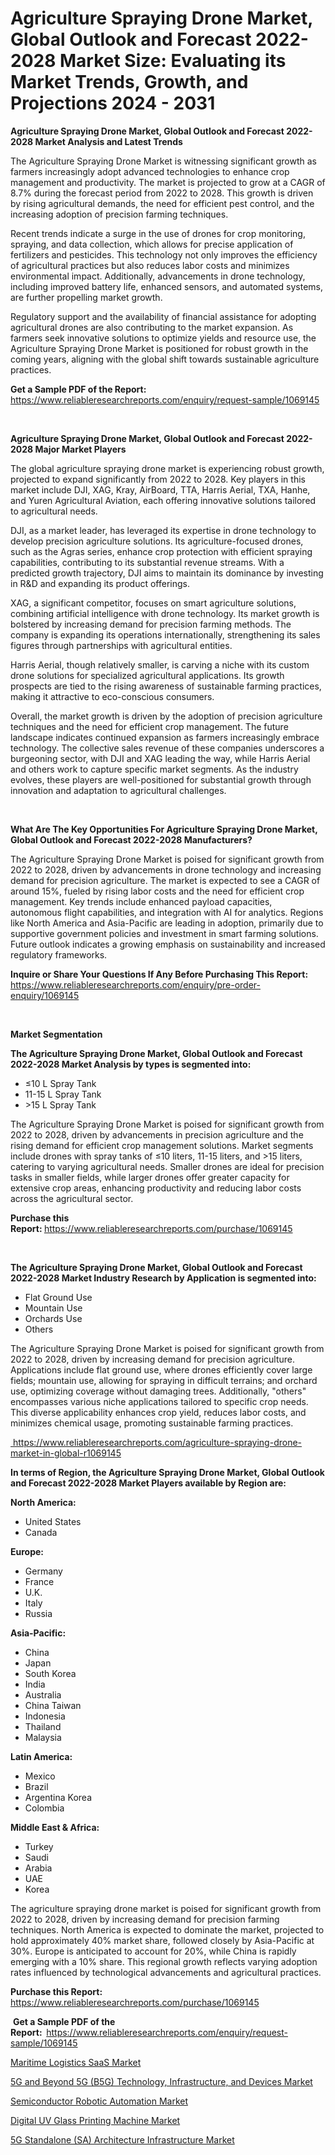 <p><h1>Agriculture Spraying Drone Market, Global Outlook and Forecast 2022-2028 Market Size: Evaluating its Market Trends, Growth, and Projections 2024 - 2031</h1></p><p><strong>Agriculture Spraying Drone Market, Global Outlook and Forecast 2022-2028 Market Analysis and Latest Trends</strong></p>
<p><p>The Agriculture Spraying Drone Market is witnessing significant growth as farmers increasingly adopt advanced technologies to enhance crop management and productivity. The market is projected to grow at a CAGR of 8.7% during the forecast period from 2022 to 2028. This growth is driven by rising agricultural demands, the need for efficient pest control, and the increasing adoption of precision farming techniques.</p><p>Recent trends indicate a surge in the use of drones for crop monitoring, spraying, and data collection, which allows for precise application of fertilizers and pesticides. This technology not only improves the efficiency of agricultural practices but also reduces labor costs and minimizes environmental impact. Additionally, advancements in drone technology, including improved battery life, enhanced sensors, and automated systems, are further propelling market growth.</p><p>Regulatory support and the availability of financial assistance for adopting agricultural drones are also contributing to the market expansion. As farmers seek innovative solutions to optimize yields and resource use, the Agriculture Spraying Drone Market is positioned for robust growth in the coming years, aligning with the global shift towards sustainable agriculture practices.</p></p>
<p><strong>Get a Sample PDF of the Report:&nbsp;</strong> <a href="https://www.reliableresearchreports.com/enquiry/request-sample/1069145?utm_campaign=4&utm_medium=2&utm_source=Github&utm_content=ia&utm_term=11102024&utm_id=agriculture-spraying-drone-market-global-outlook-and-forecast-2022-2028">https://www.reliableresearchreports.com/enquiry/request-sample/1069145</a></p>
<p>&nbsp;</p>
<p><strong>Agriculture Spraying Drone Market, Global Outlook and Forecast 2022-2028 Major Market Players</strong></p>
<p><p>The global agriculture spraying drone market is experiencing robust growth, projected to expand significantly from 2022 to 2028. Key players in this market include DJI, XAG, Kray, AirBoard, TTA, Harris Aerial, TXA, Hanhe, and Yuren Agricultural Aviation, each offering innovative solutions tailored to agricultural needs.</p><p>DJI, as a market leader, has leveraged its expertise in drone technology to develop precision agriculture solutions. Its agriculture-focused drones, such as the Agras series, enhance crop protection with efficient spraying capabilities, contributing to its substantial revenue streams. With a predicted growth trajectory, DJI aims to maintain its dominance by investing in R&D and expanding its product offerings.</p><p>XAG, a significant competitor, focuses on smart agriculture solutions, combining artificial intelligence with drone technology. Its market growth is bolstered by increasing demand for precision farming methods. The company is expanding its operations internationally, strengthening its sales figures through partnerships with agricultural entities.</p><p>Harris Aerial, though relatively smaller, is carving a niche with its custom drone solutions for specialized agricultural applications. Its growth prospects are tied to the rising awareness of sustainable farming practices, making it attractive to eco-conscious consumers.</p><p>Overall, the market growth is driven by the adoption of precision agriculture techniques and the need for efficient crop management. The future landscape indicates continued expansion as farmers increasingly embrace technology. The collective sales revenue of these companies underscores a burgeoning sector, with DJI and XAG leading the way, while Harris Aerial and others work to capture specific market segments. As the industry evolves, these players are well-positioned for substantial growth through innovation and adaptation to agricultural challenges.</p></p>
<p>&nbsp;</p>
<p><strong>What Are The Key Opportunities For Agriculture Spraying Drone Market, Global Outlook and Forecast 2022-2028 Manufacturers?</strong></p>
<p><p>The Agriculture Spraying Drone Market is poised for significant growth from 2022 to 2028, driven by advancements in drone technology and increasing demand for precision agriculture. The market is expected to see a CAGR of around 15%, fueled by rising labor costs and the need for efficient crop management. Key trends include enhanced payload capacities, autonomous flight capabilities, and integration with AI for analytics. Regions like North America and Asia-Pacific are leading in adoption, primarily due to supportive government policies and investment in smart farming solutions. Future outlook indicates a growing emphasis on sustainability and increased regulatory frameworks.</p></p>
<p><strong>Inquire or Share Your Questions If Any Before Purchasing This Report:</strong> <a href="https://www.reliableresearchreports.com/enquiry/pre-order-enquiry/1069145?utm_campaign=4&utm_medium=2&utm_source=Github&utm_content=ia&utm_term=11102024&utm_id=agriculture-spraying-drone-market-global-outlook-and-forecast-2022-2028">https://www.reliableresearchreports.com/enquiry/pre-order-enquiry/1069145</a></p>
<p>&nbsp;</p>
<p><strong>Market Segmentation</strong></p>
<p><strong>The Agriculture Spraying Drone Market, Global Outlook and Forecast 2022-2028 Market Analysis by types is segmented into:</strong></p>
<p><ul><li>≤10 L Spray Tank</li><li>11-15 L Spray Tank</li><li>>15 L Spray Tank</li></ul></p>
<p><p>The Agriculture Spraying Drone Market is poised for significant growth from 2022 to 2028, driven by advancements in precision agriculture and the rising demand for efficient crop management solutions. Market segments include drones with spray tanks of ≤10 liters, 11-15 liters, and >15 liters, catering to varying agricultural needs. Smaller drones are ideal for precision tasks in smaller fields, while larger drones offer greater capacity for extensive crop areas, enhancing productivity and reducing labor costs across the agricultural sector.</p></p>
<p><strong>Purchase this Report:&nbsp;</strong><a href="https://www.reliableresearchreports.com/purchase/1069145?utm_campaign=4&utm_medium=2&utm_source=Github&utm_content=ia&utm_term=11102024&utm_id=agriculture-spraying-drone-market-global-outlook-and-forecast-2022-2028">https://www.reliableresearchreports.com/purchase/1069145</a></p>
<p>&nbsp;</p>
<p><strong>The Agriculture Spraying Drone Market, Global Outlook and Forecast 2022-2028 Market Industry Research by Application is segmented into:</strong></p>
<p><ul><li>Flat Ground Use</li><li>Mountain Use</li><li>Orchards Use</li><li>Others</li></ul></p>
<p><p>The Agriculture Spraying Drone Market is poised for significant growth from 2022 to 2028, driven by increasing demand for precision agriculture. Applications include flat ground use, where drones efficiently cover large fields; mountain use, allowing for spraying in difficult terrains; and orchard use, optimizing coverage without damaging trees. Additionally, "others" encompasses various niche applications tailored to specific crop needs. This diverse applicability enhances crop yield, reduces labor costs, and minimizes chemical usage, promoting sustainable farming practices.</p></p>
<p><a href="https://www.reliableresearchreports.com/agriculture-spraying-drone-market-in-global-r1069145?utm_campaign=4&utm_medium=2&utm_source=Github&utm_content=ia&utm_term=11102024&utm_id=agriculture-spraying-drone-market-global-outlook-and-forecast-2022-2028">&nbsp;https://www.reliableresearchreports.com/agriculture-spraying-drone-market-in-global-r1069145</a></p>
<p><strong>In terms of Region, the Agriculture Spraying Drone Market, Global Outlook and Forecast 2022-2028 Market Players available by Region are:</strong></p>
<p>
    <p> <strong> North America: </strong>
        <ul>
            <li>United States</li>
            <li>Canada</li>
        </ul>
        </p> 
    <p> <strong> Europe: </strong>
        <ul>
            <li>Germany</li>
            <li>France</li>
            <li>U.K.</li>
            <li>Italy</li>
            <li>Russia</li>
        </ul>
        </p> 
    <p> <strong> Asia-Pacific: </strong>
        <ul>
            <li>China</li>
            <li>Japan</li>
            <li>South Korea</li>
            <li>India</li>
            <li>Australia</li>
            <li>China Taiwan</li>
            <li>Indonesia</li>
            <li>Thailand</li>
            <li>Malaysia</li>
        </ul>
        </p> 
    <p> <strong> Latin America: </strong>
        <ul>
            <li>Mexico</li>
            <li>Brazil</li>
            <li>Argentina Korea</li>
            <li>Colombia</li>
        </ul>
        </p> 
    <p> <strong> Middle East & Africa: </strong>
        <ul>
            <li>Turkey</li>
            <li>Saudi</li>
            <li>Arabia</li>
            <li>UAE</li>
            <li>Korea</li>
        </ul>
    </p>
    </p>
<p><p>The agriculture spraying drone market is poised for significant growth from 2022 to 2028, driven by increasing demand for precision farming techniques. North America is expected to dominate the market, projected to hold approximately 40% market share, followed closely by Asia-Pacific at 30%. Europe is anticipated to account for 20%, while China is rapidly emerging with a 10% share. This regional growth reflects varying adoption rates influenced by technological advancements and agricultural practices.</p></p>
<p><strong>Purchase this Report: </strong><a href="https://www.reliableresearchreports.com/purchase/1069145?utm_campaign=4&utm_medium=2&utm_source=Github&utm_content=ia&utm_term=11102024&utm_id=agriculture-spraying-drone-market-global-outlook-and-forecast-2022-2028">https://www.reliableresearchreports.com/purchase/1069145</a></p>
<p>&nbsp;<strong>Get a Sample PDF of the Report:&nbsp;&nbsp;</strong><a href="https://www.reliableresearchreports.com/enquiry/request-sample/1069145?utm_campaign=4&utm_medium=2&utm_source=Github&utm_content=ia&utm_term=11102024&utm_id=agriculture-spraying-drone-market-global-outlook-and-forecast-2022-2028">https://www.reliableresearchreports.com/enquiry/request-sample/1069145</a></p>
<p><strong></strong></p>
<p><p><a href="https://www.linkedin.com/pulse/driving-forces-global-maritime-logistics-saas-market-trends-3cmpf?utm_campaign=4&utm_medium=2&utm_source=Github&utm_content=ia&utm_term=11102024&utm_id=agriculture-spraying-drone-market-global-outlook-and-forecast-2022-2028">Maritime Logistics SaaS Market</a></p><p><a href="https://issuu.com/reportprime-2/docs/5g-and-beyond-5g-b5g-technology-inf_8f8bdb481d34ed?utm_campaign=4&utm_medium=2&utm_source=Github&utm_content=ia&utm_term=11102024&utm_id=agriculture-spraying-drone-market-global-outlook-and-forecast-2022-2028">5G and Beyond 5G (B5G) Technology, Infrastructure, and Devices Market</a></p><p><a href="https://www.linkedin.com/pulse/future-ready-strategic-insights-global-semiconductor-robotic-worlf?utm_campaign=4&utm_medium=2&utm_source=Github&utm_content=ia&utm_term=11102024&utm_id=agriculture-spraying-drone-market-global-outlook-and-forecast-2022-2028">Semiconductor Robotic Automation Market</a></p><p><a href="https://www.linkedin.com/pulse/digital-uv-glass-printing-machine-market-outlook-share-analysis-mdpxf?utm_campaign=4&utm_medium=2&utm_source=Github&utm_content=ia&utm_term=11102024&utm_id=agriculture-spraying-drone-market-global-outlook-and-forecast-2022-2028">Digital UV Glass Printing Machine Market</a></p><p><a href="https://issuu.com/reportprime-2/docs/5g-standalone-sa-architecture-infra_32c316aefa67bf?utm_campaign=4&utm_medium=2&utm_source=Github&utm_content=ia&utm_term=11102024&utm_id=agriculture-spraying-drone-market-global-outlook-and-forecast-2022-2028">5G Standalone (SA) Architecture Infrastructure Market</a></p></p>